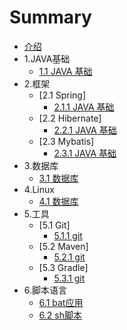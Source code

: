 # Summary

* [介绍](README.md)
* 1.JAVA基础
	* [1.1 JAVA 基础](11-batying-yong.md)
* 2.框架
	* [2.1 Spring]
		* [2.1.1 JAVA 基础](11-batying-yong.md)
	* [2.2 Hibernate]
		* [2.2.1 JAVA 基础](11-batying-yong.md)
	* [2.3 Mybatis]	
		* [2.3.1 JAVA 基础](11-batying-yong.md)
* 3.数据库
	* [3.1 数据库]()
* 4.Linux
	* [4.1 数据库]()
* 5.工具
	* [5.1 Git]
		* [5.1.1  git]()
	* [5.2 Maven]
		* [5.2.1  git]()
	* [5.3 Gradle]
		* [5.3.1  git]()
* 6.脚本语言
	* [6.1 bat应用](11-batying-yong.md)
	* [6.2 sh脚本](11-batying-yong.md)
